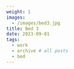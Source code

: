 ```yaml
---
weight: 1
images:
  - /images/bed3.jpg
title: Bed 3
date: 2023-09-01
tags:
  - work
  - archive # all posts
  - bed
---
```

